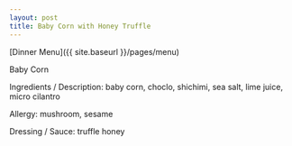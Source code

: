 ```yaml
---
layout: post
title: Baby Corn with Honey Truffle
---
```


[Dinner Menu]({{ site.baseurl }}/pages/menu)

Baby Corn

Ingredients / Description: baby corn, choclo, shichimi, sea salt, lime juice, micro cilantro

Allergy: mushroom, sesame

Dressing / Sauce: truffle honey